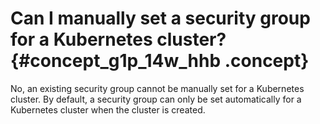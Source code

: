 # Can I manually set a security group for a Kubernetes cluster? {#concept_g1p_14w_hhb .concept}

No, an existing security group cannot be manually set for a Kubernetes cluster. By default, a security group can only be set automatically for a Kubernetes cluster when the cluster is created.

